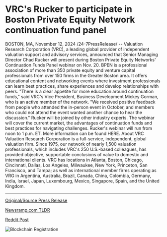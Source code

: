 # VRC's Rucker to participate in Boston Private Equity Network continuation fund panel

BOSTON, MA, November 12, 2024 /24-7PressRelease/ -- Valuation Research Corporation (VRC), a leading global provider of independent valuation support and advisory services, announced that Senior Managing Director Chad Rucker will present during Boston Private Equity Networks' Continuation Funds Panel webinar on Nov. 20.  BPEN is a professional association of more than 350 private equity and venture capital professionals from over 150 firms in the Greater Boston area. It offers educational content and networking events where investment professionals can learn best practices, share experiences and develop relationships with peers.  "There is a clear appetite for more education around continuation funds," said VRC's Vice President, Business Development Mickey Gorman, who is an active member of the network. "We received positive feedback from people who attended the in-person event in October, and members who could not attend the event wanted another chance to hear the discussion."  Rucker will be joined by other industry experts. The webinar will cover the current market, the advantages of continuation funds and best practices for navigating challenges.  Rucker's webinar will run from noon to 1 p.m. ET. More information can be found HERE.  About VRC  Valuation Research Corporation is a full-service, independent, global valuation firm. Since 1975, our network of nearly 1,500 valuation professionals, which includes VRC's 250 U.S.-based colleagues, has provided objective, supportable conclusions of value to domestic and international clients. VRC has locations in Atlanta, Boston, Chicago, Cincinnati, Dallas, Los Angeles, Milwaukee, New York, Princeton, San Francisco, and Tampa; as well as international member firms operating as VRG in Argentina, Australia, Brazil, Canada, China, Colombia, Germany, India, Israel, Japan, Luxembourg, Mexico, Singapore, Spain, and the United Kingdom. 

---

[Original/Source Press Release](https://www.24-7pressrelease.com/press-release/516092/vrcs-rucker-to-participate-in-boston-private-equity-network-continuation-fund-panel)
                    

[Newsramp.com TLDR](https://newsramp.com/curated-news/vrc-s-senior-managing-director-to-present-at-boston-private-equity-networks-continuation-funds-panel-webinar/9ef9f144c32c6883e78a687aed9b6d57) 

 



[Reddit Post](https://www.reddit.com/r/Business_NewsRamp/comments/1gpg1on/vrcs_senior_managing_director_to_present_at/) 



![Blockchain Registration](https://cdn.newsramp.app/24-7PressRelease/qrcode/2411/12/oxennQdY.webp)